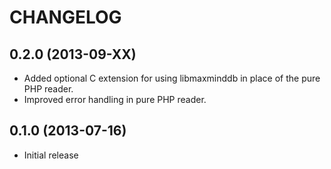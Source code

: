 CHANGELOG
=========

0.2.0 (2013-09-XX)
------------------

* Added optional C extension for using libmaxminddb in place of the pure PHP
  reader.
* Improved error handling in pure PHP reader.

0.1.0 (2013-07-16)
------------------

* Initial release
